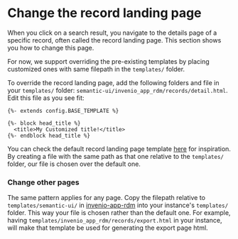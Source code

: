 # Change the record landing page

When you click on a search result, you navigate to the details page of a specific record, often called the record landing page. This section shows you how to change this page.

For now, we support overriding the pre-existing templates by placing customized ones with same filepath in the `templates/` folder.

To override the record landing page, add the following folders and file in your `templates/` folder: `semantic-ui/invenio_app_rdm/records/detail.html`. Edit this file as you see fit:


```jinja
{%- extends config.BASE_TEMPLATE %}

{%- block head_title %}
  <title>My Customized title!</title>
{%- endblock head_title %}
```

You can check the default record landing page template [here](https://github.com/inveniosoftware/invenio-app-rdm/blob/master/invenio_app_rdm/records_ui/templates/semantic-ui/invenio_app_rdm/records/detail.html) for inspiration. By creating a file with the same path as that one relative to the `templates/` folder, our file is chosen over the default one.


### Change other pages

The same pattern applies for any page. Copy the filepath relative to `templates/semantic-ui/` in [invenio-app-rdm](https://github.com/inveniosoftware/invenio-app-rdm/blob/master/invenio_app_rdm/records_ui/templates/semantic-ui/) into your instance's `templates/` folder. This way your file is chosen rather than the default one. For example, having `templates/invenio_app_rdm/records/export.html` in your instance, will make that template be used for generating the export page html.


